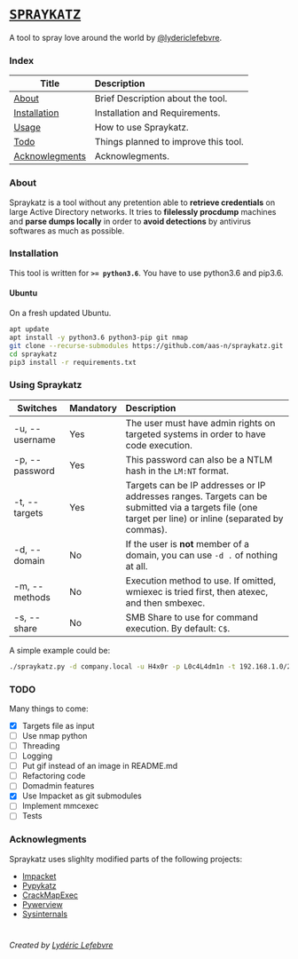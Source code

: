 # [```SPRAYKATZ```](https://github.com/aas-n/spraykatz/blob/master/README.md)
A tool to spray love around the world by [@lydericlefebvre](https://twitter.com/lydericlefebvre).

### Index

| Title        | Description   |
| ------------- |:-------------|
| [About](#about)  | Brief Description about the tool. |
| [Installation](#installation)  | Installation and Requirements. |
| [Usage](#using-spraykatz)  | How to use Spraykatz. |
| [Todo](#todo)  | Things planned to improve this tool. |
| [Acknowlegments](#acknowlegments)  | Acknowlegments. |

### About  
Spraykatz is a tool without any pretention able to **retrieve credentials** on large Active Directory networks. It tries to __filelessly procdump__ machines and __parse dumps locally__ in order to **avoid detections** by antivirus softwares as much as possible.

### Installation
This tool is written for **`>= python3.6`**. You have to use python3.6 and pip3.6.
#### Ubuntu
On a fresh updated Ubuntu.
```bash
apt update
apt install -y python3.6 python3-pip git nmap
git clone --recurse-submodules https://github.com/aas-n/spraykatz.git
cd spraykatz
pip3 install -r requirements.txt
```

### Using Spraykatz  

| Switches | Mandatory | Description |
| ------ |:------------|:--------|
| -u, --username | Yes | The user must have admin rights on targeted systems in order to have code execution. |
| -p, --password | Yes | This password can also be a NTLM hash in the `LM:NT` format. |
| -t, --targets | Yes | Targets can be IP addresses or IP addresses ranges. Targets can be submitted via a targets file (one target per line) or inline (separated by commas). |
| -d, --domain | No | If the user is **not** member of a domain, you can use `-d .` of nothing at all. |
| -m, --methods | No | Execution method to use. If omitted, wmiexec is tried first, then atexec, and  then smbexec. |
| -s, --share | No | SMB Share to use for command execution. By default: `C$`. |

A simple example could be:
```bash
./spraykatz.py -d company.local -u H4x0r -p L0c4L4dm1n -t 192.168.1.0/24
```

### TODO
Many things to come:
- [x] Targets file as input
- [ ] Use nmap python
- [ ] Threading
- [ ] Logging
- [ ] Put gif instead of an image in README.md
- [ ] Refactoring code
- [ ] Domadmin features
- [x] Use Impacket as git submodules
- [ ] Implement mmcexec
- [ ] Tests

### Acknowlegments  
Spraykatz uses slighlty modified parts of the following projects:
* [Impacket](https://github.com/SecureAuthCorp/impacket)
* [Pypykatz](https://github.com/skelsec/pypykatz)
* [CrackMapExec](https://github.com/byt3bl33d3r/CrackMapExec)
* [Pywerview](https://github.com/the-useless-one/pywerview)
* [Sysinternals](https://docs.microsoft.com/en-us/sysinternals/downloads/)

# 
*Created by [Lydéric Lefebvre](https://www.linkedin.com/in/lydericlefebvre/)*
